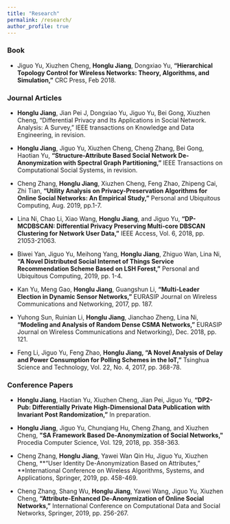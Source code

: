 ```yaml
---
title: "Research"
permalink: /research/
author_profile: true
---
```

### Book

* Jiguo Yu, Xiuzhen Cheng, **Honglu Jiang**, Dongxiao Yu, **“Hierarchical Topology Control for Wireless Networks: Theory, Algorithms, and Simulation,”** CRC Press, Feb 2018.

### Journal Articles

* **Honglu Jiang**, Jian Pei J, Dongxiao Yu, Jiguo Yu, Bei Gong, Xiuzhen Cheng, “Differential Privacy and Its Applications in Social Network. Analysis: A Survey,” IEEE transactions on Knowledge and Data Engineering, in revision.    

* **Honglu Jiang**, Jiguo Yu, Xiuzhen Cheng, Cheng Zhang, Bei Gong, Haotian Yu, **“Structure-Attribute Based Social Network De-Anonymization with Spectral Graph Partitioning,”** IEEE Transactions on Computational Social Systems, in revision. 
 
* Cheng Zhang, **Honglu Jiang**, Xiuzhen Cheng, Feng Zhao, Zhipeng Cai, Zhi Tian, **“Utility Analysis on Privacy-Preservation Algorithms for Online Social Networks: An Empirical Study,”** Personal and Ubiquitous Computing, Aug. 2019, pp.1-7.
 
* Lina Ni, Chao Li, Xiao Wang, **Honglu Jiang**, and Jiguo Yu, **“DP-MCDBSCAN: Differential Privacy Preserving Multi-core DBSCAN Clustering for Network User Data,”** IEEE Access, Vol. 6, 2018, pp. 21053-21063.
 
* Biwei Yan, Jiguo Yu, Meihong Yang, **Honglu Jiang**, Zhiguo Wan, Lina Ni, **“A Novel Distributed Social Internet of Things Service Recommendation Scheme Based on LSH Forest,”** Personal and Ubiquitous Computing, 2019, pp. 1-4.
 
* Kan Yu, Meng Gao, **Honglu Jiang**, Guangshun Li, **“Multi-Leader Election in Dynamic Sensor Networks,”** EURASIP Journal on Wireless Communications and Networking, 2017, pp. 187.
 
* Yuhong Sun, Ruinian Li, **Honglu Jiang**, Jianchao Zheng, Lina Ni, **“Modeling and Analysis of Random Dense CSMA Networks,”** EURASIP Journal on Wireless Communications and Networking}, Dec. 2018, pp. 121.
 
* Feng Li, Jiguo Yu, Feng Zhao, **Honglu Jiang, “A Novel Analysis of Delay and Power Consumption for Polling Schemes in the IoT,”** Tsinghua Science and Technology, Vol. 22, No. 4, 2017, pp. 368-78.

### Conference Papers 

* **Honglu Jiang**, Haotian Yu, Xiuzhen Cheng, Jian Pei, Jiguo Yu, **“DP2-Pub: Differentially Private High-Dimensional Data Publication with Invariant Post Randomization,”** In preparation. 

* **Honglu Jiang**, Jiguo Yu, Chunqiang Hu, Cheng Zhang, and Xiuzhen Cheng, **"SA Framework Based De-Anonymization of Social Networks,"** Procedia Computer Science, Vol. 129, 2018, pp. 358-363.

* Cheng Zhang, **Honglu Jiang**, Yawei Wan Qin Hu, Jiguo Yu, Xiuzhen Cheng, **“User Identity De-Anonymization Based on Attributes,” **International Conference on Wireless Algorithms, Systems, and Applications, Springer, 2019, pp. 458-469. 

* Cheng Zhang, Shang Wu, **Honglu Jiang**, Yawei Wang, Jiguo Yu, Xiuzhen Cheng, **“Attribute-Enhanced De-Anonymization of Online Social Networks,”** International Conference on Computational Data and Social Networks, Springer, 2019, pp. 256-267.

